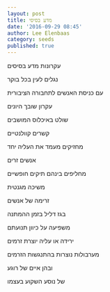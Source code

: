 ```yaml
---
layout: post
title: מדע בסיסי
date: '2016-09-29 08:45'
author: Lee Elenbaas
category: seeds
published: true
---
```


עקרונות מדע בסיסים

נגלים לעין בכל בוקר

עם כניסת האנשים לתחבורה הציבורית

עקרון שובך היונים

שולט באיכלוס המושבים

קשרים קוולנטיים

מחזיקים מעמד את העליה יחד

אנשים זרים

מחליפים בינהם תיקים חופשיים

משיכה מגנטית

זרימה של אנשים

בגז דליל בזמן ההמתנה

משפיעה על כיוון תנועתם

ירידה או עליה יוצרת זרמים

מערבולות נוצרות בהתנגשות הזרמים

ובהן איים של רוגע

של נוסע השקוע בעצמו
